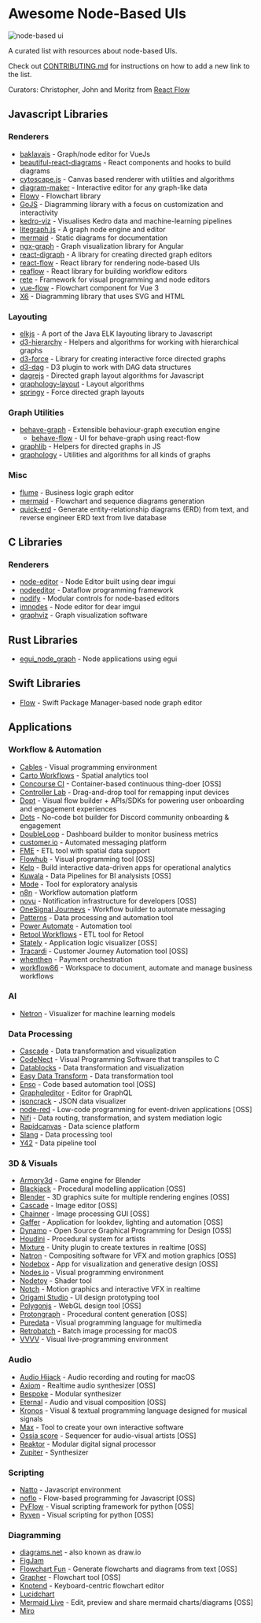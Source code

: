 # Awesome Node-Based UIs

![node-based ui](https://user-images.githubusercontent.com/2857535/202488299-e2950c46-d861-497a-8398-68eed494e77e.png)

A curated list with resources about node-based UIs.

Check out [CONTRIBUTING.md](/CONTRIBUTING.md) for instructions on how to add a new link to the list.

Curators: Christopher, John and Moritz from [React Flow](https://reactflow.dev)

## Javascript Libraries

### Renderers

- [baklavajs](https://github.com/newcat/baklavajs) - Graph/node editor for VueJs
- [beautiful-react-diagrams](https://github.com/beautifulinteractions/beautiful-react-diagrams) - React components and hooks to build diagrams
- [cytoscape.js](https://js.cytoscape.org/) - Canvas based renderer with utilities and algorithms
- [diagram-maker](https://awslabs.github.io/diagram-maker) - Interactive editor for any graph-like data
- [Flowy](https://github.com/alyssaxuu/flowy) - Flowchart library
- [GoJS](https://gojs.net) - Diagramming library with a focus on customization and interactivity
- [kedro-viz](https://github.com/kedro-org/kedro-viz) - Visualises Kedro data and machine-learning pipelines
- [litegraph.js](https://github.com/jagenjo/litegraph.js) - A graph node engine and editor
- [mermaid](https://mermaid-js.github.io/mermaid) - Static diagrams for documentation
- [ngx-graph](https://github.com/swimlane/ngx-graph) - Graph visualization library for Angular
- [react-digraph](https://github.com/uber/react-digraph) - A library for creating directed graph editors
- [react-flow](https://github.com/wbkd/react-flow) - React library for rendering node-based UIs
- [reaflow](https://github.com/reaviz/reaflow) - React library for building workflow editors
- [rete](https://github.com/retejs/rete/) - Framework for visual programming and node editors
- [vue-flow](https://github.com/bcakmakoglu/vue-flow) - Flowchart component for Vue 3
- [X6](https://github.com/antvis/X6) - Diagramming library that uses SVG and HTML

### Layouting

- [elkjs](https://github.com/kieler/elkjs) - A port of the Java ELK layouting library to Javascript
- [d3-hierarchy](https://github.com/d3/d3-hierarchy) - Helpers and algorithms for working with hierarchical graphs
- [d3-force](https://github.com/d3/d3-force) - Library for creating interactive force directed graphs
- [d3-dag](https://erikbrinkman.github.io/d3-dag/) - D3 plugin to work with DAG data structures
- [dagrejs](https://github.com/dagrejs/dagre) - Directed graph layout algorithms for Javascript
- [graphology-layout](https://graphology.github.io/standard-library/layout.html) - Layout algorithms
- [springy](https://github.com/dhotson/springy) - Force directed graph layouts

### Graph Utilities

- [behave-graph](https://github.com/bhouston/behave-graph) - Extensible behaviour-graph execution engine
  - [behave-flow](https://github.com/bhouston/behave-flow) - UI for behave-graph using react-flow
- [graphlib](https://github.com/dagrejs/graphlib) - Helpers for directed graphs in JS
- [graphology](https://github.com/graphology/graphology) - Utilities and algorithms for all kinds of graphs

### Misc

- [flume](https://github.com/chrisjpatty/flume) - Business logic graph editor
- [mermaid](https://github.com/mermaid-js/mermaid) - Flowchart and sequence diagrams generation
- [quick-erd](https://github.com/beenotung/quick-erd) - Generate entity-relationship diagrams (ERD) from text, and reverse engineer ERD text from live database

## C Libraries

### Renderers

- [node-editor](https://github.com/thedmd/imgui-node-editor) - Node Editor built using dear imgui
- [nodeeditor](https://github.com/paceholder/nodeeditor) - Dataflow programming framework
- [nodify](https://github.com/miroiu/nodify) - Modular controls for node-based editors
- [imnodes](https://github.com/Nelarius/imnodes) - Node editor for dear imgui
- [graphviz](https://graphviz.org/) - Graph visualization software

## Rust Libraries

- [egui_node_graph](https://github.com/setzer22/egui_node_graph) - Node applications using egui

## Swift Libraries

- [Flow](https://github.com/AudioKit/Flow) - Swift Package Manager-based node graph editor 

## Applications

### Workflow & Automation

- [Cables](https://cables.gl/) - Visual programming environment
- [Carto Workflows](https://carto.com/blog/introducing-carto-workflows/) - Spatial analytics tool
- [Concourse CI](https://github.com/concourse/concourse/) - Container-based continuous thing-doer [OSS]
- [Controller Lab](https://controllerlab.io/) - Drag-and-drop tool for remapping input devices
- [Dopt](https://www.dopt.com) - Visual flow builder + APIs/SDKs for powering user onboarding and engagement experiences
- [Dots](https://dots.community) - No-code bot builder for Discord community onboarding & engagement
- [DoubleLoop](https://doubleloop.app/) - Dashboard builder to monitor business metrics
- [customer.io](https://customer.io/visual-workflow-builder/) - Automated messaging platform
- [FME](https://www.safe.com/fme/fme-desktop/) - ETL tool with spatial data support
- [Flowhub](https://flowhub.io/ide) - Visual programming tool [OSS]
- [Kelp](https://kelp.app/) - Build interactive data-driven apps for operational analytics
- [Kuwala](https://github.com/kuwala-io/kuwala) - Data Pipelines for BI analysists [OSS]
- [Mode](https://mode.com/) - Tool for exploratory analysis
- [n8n](https://n8n.io/) - Workflow automation platform
- [novu](https://github.com/novuhq/novu) - Notification infrastructure for developers [OSS]
- [OneSignal Journeys](https://onesignal.com/journeys) - Workflow builder to automate messaging
- [Patterns](https://patterns.app) - Data processing and automation tool
- [Power Automate](https://powerautomate.microsoft.com/de-de/) - Automation tool
- [Retool Workflows](https://retool.com/blog/introducing-retool-workflows/) - ETL tool for Retool
- [Stately](https://stately.ai/) - Application logic visualizer [OSS]
- [Tracardi](https://github.com/tracardi/tracardi) - Customer Journey Automation tool [OSS]
- [whenthen](https://whenthen.com/) - Payment orchestration
- [workflow86](https://www.workflow86.com/) - Workspace to document, automate and manage business workflows

### AI

- [Netron](https://github.com/lutzroeder/netron) - Visualizer for machine learning models

### Data Processing

- [Cascade](https://www.cascade.io/) - Data transformation and visualization
- [CodeNect](https://flamendless.itch.io/codenect) - Visual Programming Software that transpiles to C
- [Datablocks](https://datablocks.pro) - Data transformation and visualization
- [Easy Data Transform](https://www.easydatatransform.com/) - Data transformation tool
- [Enso](https://enso.org/) - Code based automation tool [OSS]
- [Graphqleditor](https://graphqleditor.com/) - Editor for GraphQL
- [jsoncrack](https://github.com/AykutSarac/jsoncrack.com) - JSON data visualizer
- [node-red](https://github.com/node-red/node-red) - Low-code programming for event-driven applications [OSS]
- [Nifi](https://nifi.apache.org/) - Data routing, transformation, and system mediation logic
- [Rapidcanvas](https://rapidcanvas.ai/) - Data science platform
- [Slang](https://bitspark.de/slang/) - Data processing tool
- [Y42](https://www.y42.com/) - Data pipeline tool

### 3D & Visuals

- [Armory3d](https://armory3d.org/features#scripting) - Game engine for Blender
- [Blackjack](https://github.com/setzer22/blackjack) - Procedural modelling application [OSS]
- [Blender](https://www.blender.org/) - 3D graphics suite for multiple rendering engines [OSS]
- [Cascade](https://github.com/ttddee/Cascade) - Image editor [OSS]
- [Chainner](https://github.com/chaiNNer-org/chaiNNer) - Image processing GUI [OSS]
- [Gaffer](https://github.com/GafferHQ/gaffer) - Application for lookdev, lighting and automation [OSS]
- [Dynamo](https://github.com/DynamoDS/Dynamo) - Open Source Graphical Programming for Design [OSS]
- [Houdini](https://www.sidefx.com/products/houdini/) - Procedural system for artists
- [Mixture](https://github.com/alelievr/Mixture) - Unity plugin to create textures in realtime [OSS]
- [Natron](https://natrongithub.github.io/) - Compositing software for VFX and motion graphics [OSS]
- [Nodebox](https://github.com/nodebox/nodebox) - App for visualization and generative design [OSS]
- [Nodes.io](https://nodes.io/) - Visual programming environment
- [Nodetoy](https://nodetoy.co/) - Shader tool
- [Notch](https://www.notch.one/) - Motion graphics and interactive VFX in realtime
- [Origami Studio](https://origami.design/) - UI design prototyping tool
- [Polygonjs](https://github.com/polygonjs/polygonjs) - WebGL design tool [OSS]
- [Protongraph](https://github.com/protongraph/protongraph) - Procedural content generation [OSS]
- [Puredata](https://puredata.info/) - Visual programming language for multimedia
- [Retrobatch](https://flyingmeat.com/retrobatch/) - Batch image processing for macOS
- [VVVV](https://vvvv.org/) - Visual live-programming environment

### Audio

- [Audio Hijack](https://rogueamoeba.com/audiohijack/) - Audio recording and routing for macOS
- [Axiom](https://github.com/monadgroup/axiom) - Realtime audio synthesizer [OSS]
- [Bespoke](https://www.bespokesynth.com/) - Modular synthesizer
- [Eternal](https://eternal.rob.computer/) - Audio and visual composition [OSS]
- [Kronos](https://kronoslang.io/) - Visual & textual programming language designed for musical signals
- [Max](https://cycling74.com/products/max) - Tool to create your own interactive software
- [Ossia score](https://github.com/ossia/score) - Sequencer for audio-visual artists [OSS]
- [Reaktor](https://www.native-instruments.com/en/products/komplete/synths/reaktor-6/) - Modular digital signal processor
- [Zupiter](https://z.musictools.live) - Synthesizer

### Scripting 

- [Natto](https://natto.dev/) - Javascript environment
- [noflo](https://github.com/noflo/noflo/) - Flow-based programming for Javascript [OSS]
- [PyFlow](https://github.com/wonderworks-software/PyFlow) - Visual scripting framework for python [OSS]
- [Ryven](https://ryven.org/) - Visual scripting for python [OSS]

### Diagramming

- [diagrams.net](https://www.diagrams.net/) - also known as draw.io
- [FigJam](https://www.figma.com/figjam/)
- [Flowchart Fun](https://flowchart.fun/) - Generate flowcharts and diagrams from text [OSS]
- [Grapher](https://grapherx.netlify.app/) - Flowchart tool [OSS]
- [Knotend](https://www.knotend.com/) - Keyboard-centric flowchart editor
- [Lucidchart](https://www.lucidchart.com/)
- [Mermaid Live](https://mermaid.live/) - Edit, preview and share mermaid charts/diagrams [OSS]
- [Miro](https://miro.com/)
